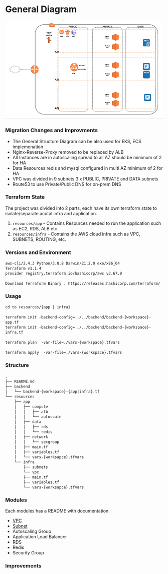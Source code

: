 # General Diagram
![Diagram image](docs/General-Diagram.png)

### Migration Changes and Improvments
* The General Structure Diagram can be also used for EKS, ECS implemenation
* Nginx-Reverse-Proxy removed to be replaced by ALB
* All Instances are in autoscaling spread to all AZ should be minimum of 2 for HA
* Data Resources redis and mysql configured in multi AZ minimum of 2 for HA
* VPC was divided in 9 subnets 3 x PUBLIC, PRIVATE and DATA subnets
* Route53 to use Private/Public DNS for on-prem DNS

### Terraform State
The project was divided into 2 parts, each have its own terraform state to isolate/separate acutal infra and application.
1. `resources/app`   - Contains Resources needed to run the application such as EC2, RDS, ALB etc.
2. `resources/infra` - Contains the AWS cloud infra such as VPC, SUBNETS, ROUTING, etc.

### Versions and Environment
```
aws-cli/2.4.3 Python/3.8.8 Darwin/21.2.0 exe/x86_64
Terraform v1.1.4
provider registry.terraform.io/hashicorp/aws v3.67.0

Downlaod Terraform Binary : https://releases.hashicorp.com/terraform/
```

### Usage
```
cd to resources/{app | infra}

terraform init -backend-config=../../backend/backend-{workspace}-app.tf
terraform init -backend-config=../../backend/backend-{workspace}-infra.tf

terraform plan  -var-file=./vars-{workspace}.tfvars

terraform apply  -var-file=./vars-{workspace}.tfvars

```
### Structure
```
.
├── README.md
├── backend
│   └── backend-{workspace}-{app|infra}.tf
└── resources
    ├── app
    │   ├── compute
    │   │   ├── alb
    │   │   └── autoscale
    │   ├── data
    │   │   ├── rds
    │   │   └── redis
    │   ├── network
    │   │   └── secgroup
    │   ├── main.tf
    │   ├── variables.tf
    │   └── vars-{worksapce}.tfvars
    └── infra
        ├── subnets
        └── vpc
        ├── main.tf
        ├── variables.tf
        └── vars-{worksapce}.tfvars
```



### Modules

Each modules has a README with documentation:

- [VPC](./resources/infra/vpc/README.md)
- [Subnet]( ./resources/infra/subnets/README.md)
- Autoscaling Group
- Application Load Balancer
- RDS
- Redis
- Security Group

### Improvements